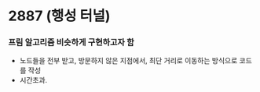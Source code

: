 # 2887 (행성 터널)

### 프림 알고리즘 비슷하게 구현하고자 함
- 노드들을 전부 받고, 방문하지 않은 지점에서, 최단 거리로 이동하는 방식으로 코드를 작성
- 시간초과.